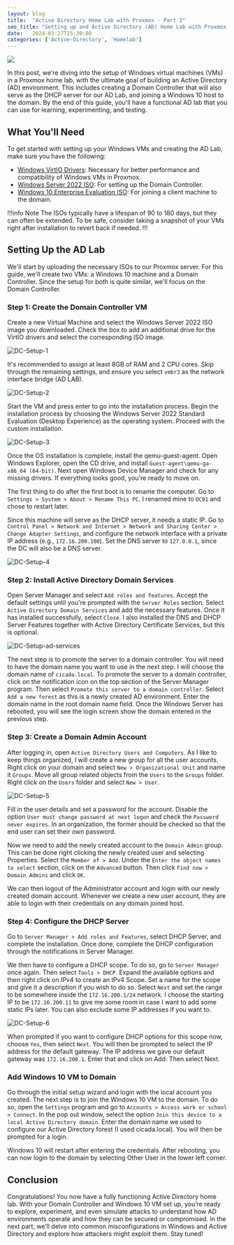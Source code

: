 ```yaml
---
layout: blog
title:  "Active Directory Home Lab with Proxmox - Part 2"
seo_title: "Setting up and Active Directory (AD) Home Lab with Proxmox VE Part 2"
date:   2024-03-27T15:30:00
categories: ['Active-Directory', 'Homelab']
---
```


![](/assets/images/headers/AD-banner.jpg)

In this post, we're diving into the setup of Windows virtual machines (VMs) in a Proxmox home lab, with the ultimate goal of building an Active Directory (AD) environment. This includes creating a Domain Controller that will also serve as the DHCP server for our AD Lab, and joining a Windows 10 host to the domain. By the end of this guide, you'll have a functional AD lab that you can use for learning, experimenting, and testing.

## What You'll Need
To get started with setting up your Windows VMs and creating the AD Lab, make sure you have the following:
- [Windows VirtIO Drivers](https://pve.proxmox.com/wiki/Windows_VirtIO_Drivers): Necessary for better performance and compatibility of Windows VMs in Proxmox.
- [Windows Server 2022 ISO](https://www.microsoft.com/en-us/evalcenter/evaluate-windows-server-2022): For setting up the Domain Controller.
- [Windows 10 Enterprise Evaluation ISO](https://www.microsoft.com/en-us/evalcenter/evaluate-windows-10-enterprise): For joining a client machine to the domain.

!!!info Note
The ISOs typically have a lifespan of 90 to 180 days, but they can often be extended. To be safe, consider taking a snapshot of your VMs right after installation to revert back if needed.
!!!

## Setting Up the AD Lab
We'll start by uploading the necessary ISOs to our Proxmox server. For this guide, we'll create two VMs: a Windows 10 machine and a Domain Controller. Since the setup for both is quite similar, we'll focus on the Domain Controller.

### Step 1: Create the Domain Controller VM
Create a new Virtual Machine and select the Windows Server 2022 ISO image you downloaded. Check the box to add an additional drive for the VirtIO drivers and select the corresponding ISO image.

![DC-Setup-1](/assets/images/homelab/DC-setup.png)

It's recommended to assign at least 8GB of RAM and 2 CPU cores. Skip through the remaining settings, and ensure you select `vmbr3` as the network interface bridge (AD LAB).

![DC-Setup-2](/assets/images/homelab/DC-setup-2.png)

Start the VM and press enter to go into the installation process. Begin the installation process by choosing the Windows Server 2022 Standard Evaluation (Desktop Experience) as the operating system. Proceed with the custom installation.

![DC-Setup-3](/assets/images/homelab/DC-setup-3.png)

Once the OS installation is complete, install the qemu-guest-agent. Open Windows Explorer, open the CD drive, and install `Guest-agent\qemu-ga-x86_64 (64-bit)`. Next open Windows Device Manager and check for any missing drivers. If everything looks good, you're ready to move on.

The first thing to do after the first boot is to rename the computer. Go to `Settings > System > About > Rename This PC`. I renamed mine to `DC01` and chose to restart later.

Since this machine will serve as the DHCP server, it needs a static IP. Go to `Control Panel > Network and Internet > Network and Sharing Center > Change Adapter Settings`, and configure the network interface with a private IP address (e.g., `172.16.200.100`). Set the DNS server to `127.0.0.1`, since the DC will also be a DNS server.

![DC-Setup-4](/assets/images/homelab/DC-setup-4.png)

### Step 2: Install Active Directory Domain Services
Open Server Manager and select `Add roles and features`. Accept the default settings until you're prompted with the `Server Roles` section. Select `Active Directory Domain Services` and add the necessary features. Once it has installed successfully, select `Close`. I also installed the DNS and DHCP Server Features together with Active Directory Certificate Services, but this is optional.

![DC-Setup-ad-services](/assets/images/homelab/DC-setup-ad-services.gif)

The next step is to promote the server to a domain controller. You will need to have the domain name you want to use in the next step. I will choose the domain name of `cicada.local`. To promote the server to a domain controller, click on the notification icon on the top section of the Server Manager program. Then select `Promote this server to a domain controller`. Select `Add a new forest` as this is a newly created AD environment. Enter the domain name in the root domain name field. Once the Windows Server has rebooted, you will see the login screen show the domain entered in the previous step.

### Step 3: Create a Domain Admin Account
After logging in, open `Active Directory Users and Computers`. As I like to keep things organized, I will create a new group for all the user accounts. Right click on your domain and select `New > Organizational Unit` and name it `Groups`. Move all group related objects from the `Users` to the `Groups` folder. Right click on the `Users` folder and select `New > User`.

![DC-Setup-5](/assets/images/homelab/DC-setup-5.png)

Fill in the user details and set a password for the account. Disable the option `User must change password at next logon` and check the `Password never expires`. In an organization, the former should be checked so that the end user can set their own password.

Now we need to add the newly created account to the `Domain Admin` group. This can be done right clicking the newly created user and selecting Properties. Select the `Member of > Add`. Under the `Enter the object names to select` section, click on the `Advanced` button. Then click `Find now > Domain Admins` and click `OK`.

We can then logout of the Administrator account and login with our newly created domain account. Whenever we create a new user account, they are able to login with their credentials on any domain joined host.

### Step 4: Configure the DHCP Server
Go to `Server Manager > Add roles and Features`, select DHCP Server, and complete the installation. Once done, complete the DHCP configuration through the notifications in Server Manager.

We then have to configure a DHCP scope. To do so, go to `Server Manager` once again. Then select `Tools > DHCP`. Expand the available options and then right click on IPv4 to create an IPv4 Scope. Set a name for the scope and give it a description if you wish to do so. Select `Next` and set the range to be somewhere inside the `172.16.200.1/24` network. I choose the starting IP to be `172.16.200.11` to give me some room in case I want to add some static IPs later. You can also exclude some IP addresses if you want to.

![DC-Setup-6](/assets/images/homelab/DC-setup-6.png)

When prompted if you want to configure DHCP options for this scope now, choose `Yes`, then select `Next`. You will then be prompted to select the IP address for the default gateway. The IP address we gave our default gateway was `172.16.200.1`. Enter that and click on Add. Then select Next.

### Add Windows 10 VM to Domain
Go through the initial setup wizard and login with the local account you created. The next step is to join the Windows 10 VM to the domain. To do so, open the `Settings` program and go to `Accounts > Access work or school > Connect`. In the pop out window, select the option `Join this device to a local Active Directory domain`. Enter the domain name we used to configure our Active Directory forest (I used cicada.local). You will then be prompted for a login.

Windows 10 will restart after entering the credentials. After rebooting, you can now login to the domain by selecting Other User in the lower left corner.

## Conclusion
Congratulations! You now have a fully functioning Active Directory home lab. With your Domain Controller and Windows 10 VM set up, you’re ready to explore, experiment, and even simulate attacks to understand how AD environments operate and how they can be secured or compromised. In the next part, we’ll delve into common misconfigurations in Windows and Active Directory and explore how attackers might exploit them. Stay tuned!
